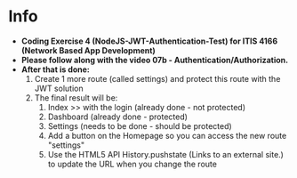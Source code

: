# Info

- **Coding Exercise 4 (NodeJS-JWT-Authentication-Test) for ITIS 4166 (Network Based App Development)**
- **Please follow along with the video 07b - Authentication/Authorization.**
- **After that is done:**
     1. Create 1 more route (called settings) and protect this route with the JWT solution
     2. The final result will be:
        1. Index >> with the login (already done - not protected)
        2. Dashboard (already done - protected)
        3. Settings (needs to be done - should be protected)
        4. Add a button on the Homepage so you can access the new route "settings"
        5. Use the HTML5 API History.pushstate (Links to an external site.) to update the URL when you change the route
